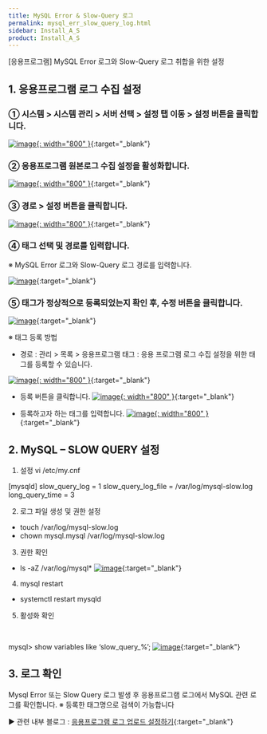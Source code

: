 ```yaml
---
title: MySQL Error & Slow-Query 로그
permalink: mysql_err_slow_query_log.html
sidebar: Install_A_S
product: Install_A_S
---
```



[응용프로그램] MySQL Error 로그와 Slow-Query 로그 취합을 위한 설정

## 1. 응용프로그램 로그 수집 설정

### ① 시스템  > 시스템 관리 > 서버 선택 > 설정 탭 이동 > 설정 버튼을 클릭합니다.

[![image](/docs/images/Ins_G/mysql_slow/1.png){: width="800" }](/docs/images/Ins_G/mysql_slow/1.png){:target="_blank"}

### ② 응용프로그램 원본로그 수집 설정을 활성화합니다.

[![image](/docs/images/Ins_G/mysql_slow/2.png){: width="800" }](/docs/images/Ins_G/mysql_slow/2.png){:target="_blank"}

### ③ 경로 > 설정 버튼을 클릭합니다.

[![image](/docs/images/Ins_G/mysql_slow/3.png){: width="800" }](/docs/images/Ins_G/mysql_slow/3.png){:target="_blank"}

### ④ 태그 선택 및 경로를 입력합니다.
※ MySQL Error 로그와 Slow-Query 로그 경로를 입력합니다.

[![image](/docs/images/Ins_G/mysql_slow/4.png)](/docs/images/Ins_G/mysql_slow/4.png){:target="_blank"}

### ⑤ 태그가 정상적으로 등록되었는지 확인 후, 수정 버튼을 클릭합니다.

[![image](/docs/images/Ins_G/mysql_slow/5.png)](/docs/images/Ins_G/mysql_slow/5.png){:target="_blank"}

※ 태그 등록 방법

- 경로 : 관리 > 목록 > 응용프로그램 태그 : 응용 프로그램 로그 수집 설정을 위한 태그를 등록할 수 있습니다.

[![image](/docs/images/Ins_G/mysql_slow/6.png){: width="800" }](/docs/images/Ins_G/mysql_slow/6.png){:target="_blank"}

- 등록 버튼을 클릭합니다.
[![image](/docs/images/Ins_G/mysql_slow/7.png){: width="800" }](/docs/images/Ins_G/mysql_slow/7.png){:target="_blank"}

- 등록하고자 하는 태그를 입력합니다.
[![image](/docs/images/Ins_G/mysql_slow/8.png){: width="800" }](/docs/images/Ins_G/mysql_slow/8.png){:target="_blank"}

## 2. MySQL – SLOW QUERY 설정
1) 설정
vi /etc/my.cnf

[mysqld]
slow_query_log = 1
slow_query_log_file = /var/log/mysql-slow.log
long_query_time = 3

2) 로그 파일 생성 및 권한 설정
- touch /var/log/mysql-slow.log
- chown mysql.mysql /var/log/mysql-slow.log

3) 권한 확인

- ls -aZ /var/log/mysql*
[![image](/docs/images/Ins_G/mysql_slow/9.png)](/docs/images/Ins_G/mysql_slow/9.png){:target="_blank"}

4) mysql restart
- systemctl restart mysqld

5) 활성화 확인
<br />

mysql> show variables like ‘slow_query_%’;
[![image](/docs/images/Ins_G/mysql_slow/10.png)](/docs/images/Ins_G/mysql_slow/10.png){:target="_blank"}

## 3. 로그 확인

Mysql Error 또는 Slow Query 로그 발생 후 응용프로그램 로그에서 MySQL 관련 로그를 확인합니다.
※ 등록한 태그명으로 검색이 가능합니다

▶ 관련 내부 블로그 : [응용프로그램 로그 업로드 설정하기](https://qubitsec.github.io/set_app_log_up.html){:target="_blank"}